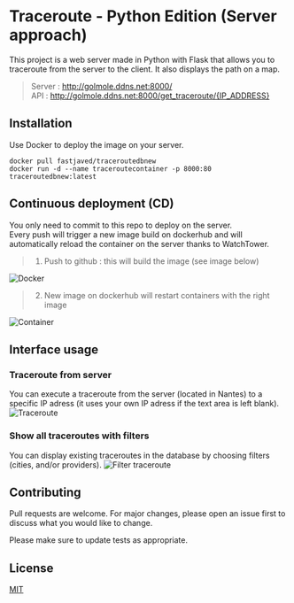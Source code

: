 # Traceroute - Python Edition (Server approach)

This project is a web server made in Python with Flask that allows you to traceroute from the server to the client. It also displays the path on a map. <br>
>Server : http://golmole.ddns.net:8000/ <br>
>API : http://golmole.ddns.net:8000/get_traceroute/{IP_ADDRESS}
## Installation

Use Docker to deploy the image on your server.

```
docker pull fastjaved/traceroutedbnew
docker run -d --name traceroutecontainer -p 8000:80 traceroutedbnew:latest
```

## Continuous deployment (CD)

You only need to commit to this repo to deploy on the server. <br>
Every push will trigger a new image build on dockerhub and will automatically reload the container on the server thanks to WatchTower.
> 1) Push to github : this will build the image (see image below)

![Docker](https://user-images.githubusercontent.com/26760102/98347591-e13add00-2017-11eb-9f41-ff4434b97ed8.png)


> 2) New image on dockerhub will restart containers with the right image

![Container](https://user-images.githubusercontent.com/26760102/98348326-e187a800-2018-11eb-800a-1a81894e4f88.png)

## Interface usage
### Traceroute from server
You can execute a traceroute from the server (located in Nantes) to a specific IP adress (it uses your own IP adress if the text area is left blank).
![Traceroute](https://user-images.githubusercontent.com/26633173/100119264-f5376900-2e76-11eb-919d-905ebc07e938.png)

### Show all traceroutes with filters
You can display existing traceroutes in the database by choosing filters (cities, and/or providers).
![Filter traceroute](https://user-images.githubusercontent.com/26633173/100119310-01bbc180-2e77-11eb-827d-788b69da206f.png)


## Contributing
Pull requests are welcome. For major changes, please open an issue first to discuss what you would like to change.

Please make sure to update tests as appropriate.

## License
[MIT](https://choosealicense.com/licenses/mit/)
